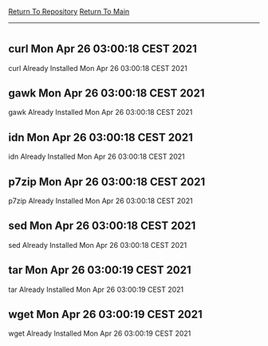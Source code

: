 [Return To Repository](https://github.com/bast69/piholeparser/)
[Return To Main](https://github.com/bast69/piholeparser/blob/master/RecentRunLogs/Mainlog.md)
____________________________________
# 
## curl Mon Apr 26 03:00:18 CEST 2021
curl Already Installed Mon Apr 26 03:00:18 CEST 2021
## gawk Mon Apr 26 03:00:18 CEST 2021
gawk Already Installed Mon Apr 26 03:00:18 CEST 2021
## idn Mon Apr 26 03:00:18 CEST 2021
idn Already Installed Mon Apr 26 03:00:18 CEST 2021
## p7zip Mon Apr 26 03:00:18 CEST 2021
p7zip Already Installed Mon Apr 26 03:00:18 CEST 2021
## sed Mon Apr 26 03:00:18 CEST 2021
sed Already Installed Mon Apr 26 03:00:18 CEST 2021
## tar Mon Apr 26 03:00:19 CEST 2021
tar Already Installed Mon Apr 26 03:00:19 CEST 2021
## wget Mon Apr 26 03:00:19 CEST 2021
wget Already Installed Mon Apr 26 03:00:19 CEST 2021
